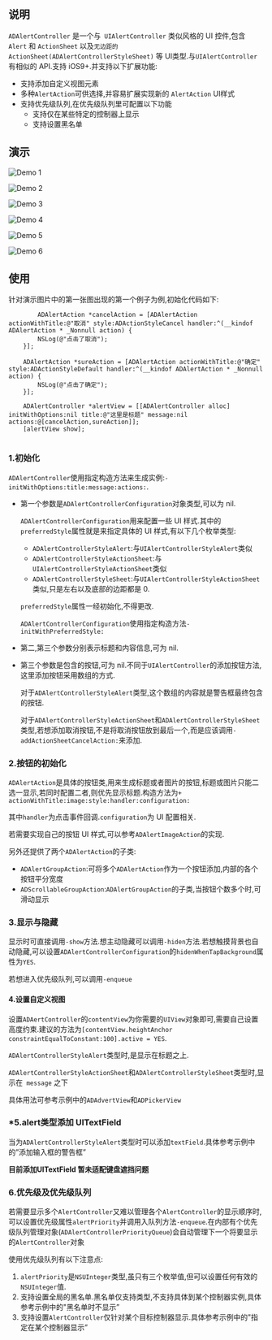 ## 说明

`ADAlertController` 是一个与` UIAlertController` 类似风格的 UI 控件,包含 `Alert` 和 `ActionSheet` 以及`无边距的 ActionSheet(ADAlertControllerStyleSheet)` 等 UI类型.与`UIAlertController` 有相似的 API.支持 iOS9+.并支持以下扩展功能:

- 支持添加自定义视图元素
- 多种`AlertAction`可供选择,并容易扩展实现新的 `AlertAction` UI样式
- 支持优先级队列,在优先级队列里可配置以下功能
  - 支持仅在某些特定的控制器上显示
  - 支持设置黑名单

## 演示

![Demo 1](images/demo-01.gif)

![Demo 2](images/demo-02.gif)

![Demo 3](images/demo-03.gif)

![Demo 4](images/demo-04.gif)

![Demo 5](images/demo-05.gif)

![Demo 6](images/demo-06.gif)

## 使用

针对演示图片中的第一张图出现的第一个例子为例,初始化代码如下:

```objc
		ADAlertAction *cancelAction = [ADAlertAction actionWithTitle:@"取消" style:ADActionStyleCancel handler:^(__kindof ADAlertAction * _Nonnull action) {
        NSLog(@"点击了取消");
    }];
    
    ADAlertAction *sureAction = [ADAlertAction actionWithTitle:@"确定" style:ADActionStyleDefault handler:^(__kindof ADAlertAction * _Nonnull action) {
        NSLog(@"点击了确定");
    }];
    
    ADAlertController *alertView = [[ADAlertController alloc] initWithOptions:nil title:@"这里是标题" message:nil actions:@[cancelAction,sureAction]];
    [alertView show];
    
```



### 1.初始化

`ADAlertController`使用指定构造方法来生成实例:`-initWithOptions:title:message:actions:`.

- 第一个参数是`ADAlertControllerConfiguration`对象类型,可以为 nil.

  `ADAlertControllerConfiguration`用来配置一些 UI 样式.其中的`preferredStyle`属性就是来指定具体的 UI 样式,有以下几个枚举类型:

  - `ADAlertControllerStyleAlert`:与`UIAlertControllerStyleAlert`类似
  - `ADAlertControllerStyleActionSheet`:与`UIAlertControllerStyleActionSheet`类似
  - `ADAlertControllerStyleSheet`:与`UIAlertControllerStyleActionSheet`类似,只是左右以及底部的边距都是 0.

  `preferredStyle`属性一经初始化,不得更改.

  `ADAlertControllerConfiguration`使用指定构造方法`-initWithPreferredStyle:`

- 第二,第三个参数分别表示标题和内容信息,可为 nil.

- 第三个参数是包含的按钮,可为 nil.不同于`UIAlertController`的添加按钮方法,这里添加按钮采用数组的方式.

  对于`ADAlertControllerStyleAlert`类型,这个数组的内容就是警告框最终包含的按钮.

  对于`ADAlertControllerStyleActionSheet`和`ADAlertControllerStyleSheet`类型,若想添加取消按钮,不是将取消按钮放到最后一个,而是应该调用`-addActionSheetCancelAction:`来添加.

### 2.按钮的初始化

`ADAlertAction`是具体的按钮类,用来生成标题或者图片的按钮,标题或图片只能二选一显示,若同时配置二者,则优先显示标题.构造方法为`+ actionWithTitle:image:style:handler:configuration:`

其中`handler`为点击事件回调.`configuration`为 UI 配置相关.

若需要实现自己的按钮 UI 样式,可以参考`ADAlertImageAction`的实现.

另外还提供了两个`ADAlertAction`的子类:

- `ADAlertGroupAction`:可将多个`ADAlertAction`作为一个按钮添加,内部的各个按钮平分宽度
- `ADScrollableGroupAction`:`ADAlertGroupAction`的子类,当按钮个数多个时,可滑动显示

### 3.显示与隐藏

显示时可直接调用`-show`方法.想主动隐藏可以调用`-hiden`方法.若想触摸背景也自动隐藏,可以设置`ADAlertControllerConfiguration`的`hidenWhenTapBackground`属性为`YES`.

若想进入优先级队列,可以调用`-enqueue`

#### 4.设置自定义视图

设置`ADAertController`的`contentView`为你需要的`UIView`对象即可,需要自己设置高度约束.建议的方法为`[contentView.heightAnchor constraintEqualToConstant:100].active = YES`.

`ADAlertControllerStyleAlert`类型时,是显示在标题之上.

`ADAlertControllerStyleActionSheet`和`ADAlertControllerStyleSheet`类型时,显示在` message` 之下

具体用法可参考示例中的`ADAdvertView`和`ADPickerView`

### *5.alert类型添加 UITextField

当为`ADAlertControllerStyleAlert`类型时可以添加`textField`.具体参考示例中的”添加输入框的警告框”

**目前添加UITextField 暂未适配键盘遮挡问题**

### 6.优先级及优先级队列          

若需要显示多个`AlertController`又难以管理各个`AlertController`的显示顺序时,可以设置优先级属性`alertPriority`并调用入队列方法`-enqueue`.在内部有个优先级队列管理对象(`ADAlertControllerPriorityQueue`)会自动管理下一个将要显示的`AlertController`对象

使用优先级队列有以下注意点:

1. `alertPriority`是`NSUInteger`类型,虽只有三个枚举值,但可以设置任何有效的`NSUInteger`值.
2. 支持设置全局的黑名单.黑名单仅支持类型,不支持具体到某个控制器实例,具体参考示例中的"黑名单时不显示”
3. 支持设置`AlertController`仅针对某个目标控制器显示.具体参考示例中的"指定在某个控制器显示”



